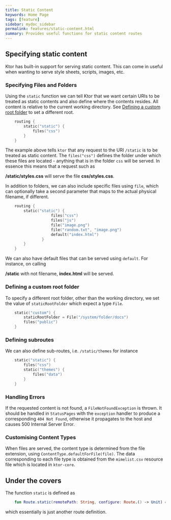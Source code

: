 ```yaml
---
title: Static Content
keywords: Home Page
tags: [feature]
sidebar: mydoc_sidebar
permalink: features/static-content.html
summary: Provides useful functions for static content routes   
---
```


## Specifying static content

Ktor has built-in support for serving static content. This can come in useful when wanting to serve style sheets, scripts, images, etc. 

### Specifying Files and Folders

Using the `static` function we can tell Ktor that we want certain URIs to be treated as static contents and also define where the contents resides. All content is relative to the current working directory. 
See [Defining a custom root folder](#defining-a-custom-root-folder) to set a different root. 
      
```kotlin
    routing {
        static("static") {
            files("css") 
        }
    }
```

The example above tells `ktor` that any request to the URI `/static` is to be treated as static content. The `files("css")` defines the folder under which these files
 are located - anything that is in the folder `css` will be served. In essence this means that a request such as
 

**/static/styles.css** will serve the file **css/styles.css**. 

In addition to folders, we can also include specific files using `file`, which can optionally take a second parameter that maps to the actual physical filename, if different.

 
```kotlin
    routing {
        static("static") {
                    files("css")
                    files("js")
                    file("image.png")
                    file("random.txt", "image.png")
                    default("index.html")
                }
        }
    }
```

We can also have default files that can be served using `default`. For instance, on calling

**/static** with not filename,  **index.html** will be served.

### Defining a custom root folder

To specify a different root folder, other than the working directory, we set the value of `staticRootFolder` which expect a type `File`.

```kotlin
    static("custom") {
        staticRootFolder = File("/system/folder/docs")
        files("public")
    }
```

### Defining subroutes

We can also define sub-routes, i.e. `/static/themes` for instance

```kotlin
    static("static") {
        files("css")
        static("themes") {
            files("data")
        }
    }
```

### Handling Errors

If the requested content is not found, a `FileNotFoundException` is thrown. It should be handled in `StatusPages` with the `exception` handler 
to produce a corresponding `404 Not Found`, otherwise it propagates to the host and causes 500 Internal Server Error. 

### Customising Content Types

When files are served, the content type is determined from the file extension, using `ContentType.defaultForFile(file)`. The data corresponding
to each file type is obtained from the `mimelist.csv` resource file which is located in `ktor-core`. 

## Under the covers

The function `static` is defined as

```kotlin
    fun Route.static(remotePath: String, configure: Route.() -> Unit) = route(remotePath, configure)
````

which essentially is just another route definition. 


